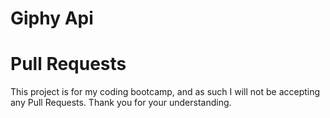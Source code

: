 # Giphy Api


# Pull Requests

This project is for my coding bootcamp, and as such I will not be accepting any Pull Requests. Thank you for your understanding.